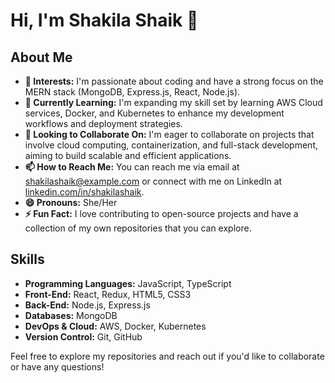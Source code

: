 # Hi, I'm Shakila Shaik 👋

## About Me

- **👀 Interests:** I'm passionate about coding and have a strong focus on the MERN stack (MongoDB, Express.js, React, Node.js).
- **🌱 Currently Learning:** I'm expanding my skill set by learning AWS Cloud services, Docker, and Kubernetes to enhance my development workflows and deployment strategies.
- **💞️ Looking to Collaborate On:** I'm eager to collaborate on projects that involve cloud computing, containerization, and full-stack development, aiming to build scalable and efficient applications.
- **📫 How to Reach Me:** You can reach me via email at shakilashaik@example.com or connect with me on LinkedIn at [linkedin.com/in/shakilashaik](https://www.linkedin.com/in/shakilashaik).
- **😄 Pronouns:** She/Her
- **⚡ Fun Fact:** I love contributing to open-source projects and have a collection of my own repositories that you can explore.

## Skills

- **Programming Languages:** JavaScript, TypeScript
- **Front-End:** React, Redux, HTML5, CSS3
- **Back-End:** Node.js, Express.js
- **Databases:** MongoDB
- **DevOps & Cloud:** AWS, Docker, Kubernetes
- **Version Control:** Git, GitHub


Feel free to explore my repositories and reach out if you'd like to collaborate or have any questions!
